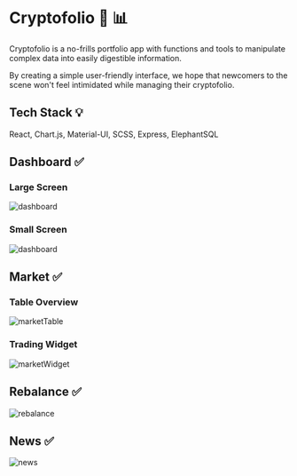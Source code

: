# Cryptofolio 🤑 📊

Cryptofolio is a no-frills portfolio app with functions and tools to manipulate complex data into easily digestible information.

By creating a simple user-friendly interface, we hope that newcomers to the scene won't feel intimidated while managing their cryptofolio.

## Tech Stack 💡
React, Chart.js, Material-UI, SCSS, Express, ElephantSQL

## Dashboard ✅
### Large Screen
![dashboard](https://github.com/unko-chan/cryptofolio/blob/master/public/images/dashboard2.png?raw=true)

### Small Screen
![dashboard](https://github.com/unko-chan/cryptofolio/blob/master/public/images/dashboard3.png?raw=true)

## Market ✅
### Table Overview
![marketTable](https://github.com/unko-chan/cryptofolio/blob/master/public/images/market1.png?raw=true)

### Trading Widget
![marketWidget](https://github.com/unko-chan/cryptofolio/blob/master/public/images/market2.png?raw=true)

## Rebalance ✅
![rebalance](https://github.com/unko-chan/cryptofolio/blob/master/public/images/rebalance.png?raw=true)

## News ✅
![news](https://github.com/unko-chan/cryptofolio/blob/master/public/images/news.png?raw=true)